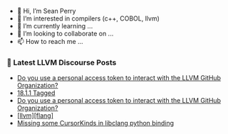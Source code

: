 - 👋 Hi, I’m Sean Perry
- 👀 I’m interested in compilers (c++, COBOL, llvm)
- 🌱 I’m currently learning ...
- 💞️ I’m looking to collaborate on ...
- 📫 How to reach me ...

<!---
s66perry/s66perry is a ✨ special ✨ repository because its `README.md` (this file) appears on your GitHub profile.
You can click the Preview link to take a look at your changes.
--->
### 📕 Latest LLVM Discourse Posts

<!-- DISCOURSE-LLVM:START -->
- [Do you use a personal access token to interact with the LLVM GitHub Organization?](https://discourse.llvm.org/t/do-you-use-a-personal-access-token-to-interact-with-the-llvm-github-organization/77740#post_3)
- [18.1.1 Tagged](https://discourse.llvm.org/t/18-1-1-tagged/77541#post_6)
- [Do you use a personal access token to interact with the LLVM GitHub Organization?](https://discourse.llvm.org/t/do-you-use-a-personal-access-token-to-interact-with-the-llvm-github-organization/77740#post_2)
- [[llvm][flang]](https://discourse.llvm.org/t/llvm-flang/77484#post_6)
- [Missing some CursorKinds in libclang python binding](https://discourse.llvm.org/t/missing-some-cursorkinds-in-libclang-python-binding/77743#post_1)
<!-- DISCOURSE-LLVM:END -->
